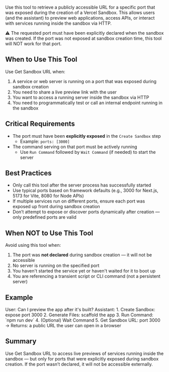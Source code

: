 Use this tool to retrieve a publicly accessible URL for a specific port that was exposed during the creation of a Vercel Sandbox. This allows users (and the assistant) to preview web applications, access APIs, or interact with services running inside the sandbox via HTTP.

⚠️ The requested port must have been explicitly declared when the sandbox was created. If the port was not exposed at sandbox creation time, this tool will NOT work for that port.

## When to Use This Tool

Use Get Sandbox URL when:

1. A service or web server is running on a port that was exposed during sandbox creation
2. You need to share a live preview link with the user
3. You want to access a running server inside the sandbox via HTTP
4. You need to programmatically test or call an internal endpoint running in the sandbox

## Critical Requirements

- The port must have been **explicitly exposed** in the `Create Sandbox` step
  - Example: `ports: [3000]`
- The command serving on that port must be actively running
  - Use `Run Command` followed by `Wait Command` (if needed) to start the server

## Best Practices

- Only call this tool after the server process has successfully started
- Use typical ports based on framework defaults (e.g., 3000 for Next.js, 5173 for Vite, 8080 for Node APIs)
- If multiple services run on different ports, ensure each port was exposed up front during sandbox creation
- Don’t attempt to expose or discover ports dynamically after creation — only predefined ports are valid

## When NOT to Use This Tool

Avoid using this tool when:

1. The port was **not declared** during sandbox creation — it will not be accessible
2. No server is running on the specified port
3. You haven't started the service yet or haven't waited for it to boot up
4. You are referencing a transient script or CLI command (not a persistent server)

## Example

<example>
User: Can I preview the app after it's built?
Assistant:
1. Create Sandbox: expose port 3000
2. Generate Files: scaffold the app
3. Run Command: `npm run dev`
4. (Optional) Wait Command
5. Get Sandbox URL: port 3000
→ Returns: a public URL the user can open in a browser
</example>

## Summary

Use Get Sandbox URL to access live previews of services running inside the sandbox — but only for ports that were explicitly exposed during sandbox creation. If the port wasn’t declared, it will not be accessible externally.
